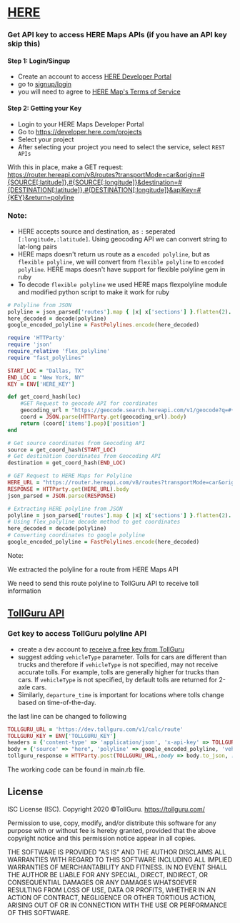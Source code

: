 # [HERE](https://developer.here.com/)

### Get API key to access HERE Maps APIs (if you have an API key skip this)
#### Step 1: Login/Singup
* Create an account to access [HERE Developer Portal](https://developer.here.com/)
* go to [signup/login](https://developer.here.com/login)
* you will need to agree to [HERE Map's Terms of Service](https://legal.here.com/en-gb/terms)

#### Step 2: Getting your Key
* Login to your HERE Maps Developer Portal
* Go to https://developer.here.com/projects
* Select your project
* After selecting your project you need to select the service, select
  `REST APIs`


With this in place, make a GET request: https://router.hereapi.com/v8/routes?transportMode=car&origin=#{SOURCE[:latitude]},#{SOURCE[:longitude]}&destination=#{DESTINATION[:latitude]},#{DESTINATION[:longitude]}&apiKey=#{KEY}&return=polyline
### Note:
* HERE accepts source and destination, as `:` seperated `[:longitude,:latitude]`. Using geocoding API we can convert string to lat-long pairs
* HERE maps doesn't return us route as a `encoded polyline`, but as
  `flexible polyline`, we will convert from `flexible polyline` to
  `encoded polyline`. HERE maps doesn't have support for flexible polyline gem in ruby
* To decode `flexible polyline` we used HERE maps flexpolyline module and modified python script to make 
  it work for ruby

```ruby
# Polyline from JSON
polyline = json_parsed['routes'].map { |x| x['sections'] }.flatten(2). map { |y| y['polyline'] }.pop
here_decoded = decode(polyline)
google_encoded_polyline = FastPolylines.encode(here_decoded)
```

```ruby
require 'HTTParty'
require 'json'
require_relative 'flex_polyline'
require "fast_polylines"

START_LOC = "Dallas, TX"
END_LOC = "New York, NY"
KEY = ENV['HERE_KEY']

def get_coord_hash(loc)
    #GET Request to geocode API for coordinates
    geocoding_url = "https://geocode.search.hereapi.com/v1/geocode?q=#{loc}&apiKey=#{KEY}"
    coord = JSON.parse(HTTParty.get(geocoding_url).body)
    return (coord['items'].pop)['position']
end

# Get source coordinates from Geocoding API
source = get_coord_hash(START_LOC)
# Get destination coordinates from Geocoding API
destination = get_coord_hash(END_LOC)

# GET Request to HERE Maps for Polyline
HERE_URL = "https://router.hereapi.com/v8/routes?transportMode=car&origin=#{SOURCE[:latitude]},#{SOURCE[:longitude]}&destination=#{DESTINATION[:latitude]},#{DESTINATION[:longitude]}&apiKey=#{KEY}&return=polyline"
RESPONSE = HTTParty.get(HERE_URL).body
json_parsed = JSON.parse(RESPONSE)

# Extracting HERE polyline from JSON
polyline = json_parsed['routes'].map { |x| x['sections'] }.flatten(2). map { |y| y['polyline'] }.pop
# Using flex_polyline decode method to get coordinates
here_decoded = decode(polyline)
# Converting coordinates to google polyline
google_encoded_polyline = FastPolylines.encode(here_decoded)
```

Note:

We extracted the polyline for a route from HERE Maps API

We need to send this route polyline to TollGuru API to receive toll information

## [TollGuru API](https://tollguru.com/developers/docs/)

### Get key to access TollGuru polyline API
* create a dev account to [receive a free key from TollGuru](https://tollguru.com/developers/get-api-key)
* suggest adding `vehicleType` parameter. Tolls for cars are different than trucks and therefore if `vehicleType` is not specified, may not receive accurate tolls. For example, tolls are generally higher for trucks than cars. If `vehicleType` is not specified, by default tolls are returned for 2-axle cars. 
* Similarly, `departure_time` is important for locations where tolls change based on time-of-the-day.

the last line can be changed to following

```ruby
TOLLGURU_URL = 'https://dev.tollguru.com/v1/calc/route'
TOLLGURU_KEY = ENV['TOLLGURU_KEY']
headers = {'content-type' => 'application/json', 'x-api-key' => TOLLGURU_URL}
body = {'source' => "here", 'polyline' => google_encoded_polyline, 'vehicleType' => "2AxlesAuto", 'departure_time' => "2021-01-05T09:46:08Z"}
tollguru_response = HTTParty.post(TOLLGURU_URL,:body => body.to_json, :headers => headers)
```

The working code can be found in main.rb file.

## License
ISC License (ISC). Copyright 2020 &copy;TollGuru. https://tollguru.com/

Permission to use, copy, modify, and/or distribute this software for any purpose with or without fee is hereby granted, provided that the above copyright notice and this permission notice appear in all copies.

THE SOFTWARE IS PROVIDED "AS IS" AND THE AUTHOR DISCLAIMS ALL WARRANTIES WITH REGARD TO THIS SOFTWARE INCLUDING ALL IMPLIED WARRANTIES OF MERCHANTABILITY AND FITNESS. IN NO EVENT SHALL THE AUTHOR BE LIABLE FOR ANY SPECIAL, DIRECT, INDIRECT, OR CONSEQUENTIAL DAMAGES OR ANY DAMAGES WHATSOEVER RESULTING FROM LOSS OF USE, DATA OR PROFITS, WHETHER IN AN ACTION OF CONTRACT, NEGLIGENCE OR OTHER TORTIOUS ACTION, ARISING OUT OF OR IN CONNECTION WITH THE USE OR PERFORMANCE OF THIS SOFTWARE.
